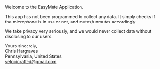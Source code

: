 Welcome to the EasyMute Application.

This app has not been programmed to collect any data. It simply checks if the microphone is in use or not, and mutes/unmutes accordingly.  

We take privacy very seriously, and we would never collect data without disclosing to our users.

Yours sincerely,  
Chris Hargraves  
Pennsylvania, United States  
velocicrafted@gmail.com  
